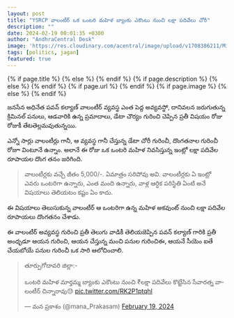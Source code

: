 ```yaml
---
layout: post
title: "YSRCP వాలంటీర్ ఒక ఒంటరి మహిళ బ్యాంకు ఎకౌంటు నుంచి లక్షా పదివేలు చోరీ"
description: ""
date: 2024-02-19 00:01:35 +0300
author: "AndhraCentral Desk"
image: 'https://res.cloudinary.com/acentral/image/upload/v1708386211/Misc/volunteerthief_oah7wf.jpg'
tags: [politics, jagan]
featured: true
---
```


<meta content="{{ site.title }}" property="og:site_name">
{% if page.title %}
  <meta content="{{ page.title }}" property="og:title">
{% else %}
  <meta content="{{ site.title }}" property="og:title">
{% endif %}
{% if page.description %}
  <meta content="{{ page.description }}" property="og:description">
{% else %}
  <meta content="{{ site.description }}" property="og:description">
{% endif %}
{% if page.url %}
  <meta content="{{ site.url }}{{ page.url }}" property="og:url">
{% endif %}
{% if page.image %}
  <meta content="https://res.cloudinary.com/acentral/image/upload/v1708386211/Misc/volunteerthief_oah7wf.jpg" property="og:image">
{% else %}
  <meta content="{{ site.url }}/images/og.png" property="og:image">
{% endif %}

జనసేన అధినేత పవన్ కల్యాణ్ వాలంటీర్ వ్యవస్థ ఎంత పెద్ద అవ్యవస్థో, దానివలన జరుగుతున్న క్రిమినల్ పనులు, ఆడవారికి ఉన్న ప్రమాదాలు, డేటా చౌర్యం గురించి చెప్పిన ప్రతీ విషయం రోజు రోజుకీ తేటతెల్లమవుతున్నయి. 

ఎన్నో సార్లు వాలంటీర్లు గానీ, ఆ వ్యవస్థ గానీ చేస్తున్న డేటా చోరీ గురించీ, దొంగతనాల గురించీ రోజూ వింటూనే ఉన్నాం. అలానే ఈ రోజు ఒక ఒంటరి మహిళ నివసిస్తున్న ఇంట్లో లక్షా పదివేల రూపాయల దొంగ తనం జరిగింది.

> వాలంటీర్లకు వచ్చే జీతం 5,000/-. ఏమాత్రం సరిపోవు అవి. వాలంటీర్లకు ఏ ఇంట్లో ఎవరు ఒంటరిగా ఉన్నారు, ఎంత మంది ఉన్నారు, వాళ్ల ఆర్ధిక పరిస్థితి ఏంటి అనే విషయాలు తెలియటం కష్టం ఏం కాదు. 

ఈ విషయాలు తెలుసుకున్న వాలంటీర్ ఆ ఒంటరిగా ఉన్న మహిళ అకవుంట్ నుంచి లక్షా పదివేల రూపాయలు దొంగతనం చేశాడు.

ఈ వాలంటీర్ అవ్యవస్థ గురించి ప్రతీ తెలుగు వాడికీ తెలియజెప్పిన పవన్ కల్యాణ్ గారికి ప్రతీ అంధృడూ ఆయన గురించి, ఆయన చేస్తున్న మంచి పనుల గురించిఈ, ఆయనే సీయెం ఐతే చేయబోయే పనుల గురించీ ఒక సారి ఆలోచించాలి.

<blockquote class="twitter-tweet"><p lang="te" dir="ltr">తూర్పుగోదావరి జిల్లా:-<br><br>ఒంటరి మహిళ మార్తమ్మ బ్యాంకు ఎకౌంటు నుంచి ₹లక్షా పదివేలు కొట్టేసిన సేవారత్న వాలంటీర్ చిన్నారావు😓 <a href="https://t.co/RK2P1ptqhl">pic.twitter.com/RK2P1ptqhl</a></p>&mdash; మన ప్రకాశం (@mana_Prakasam) <a href="https://twitter.com/mana_Prakasam/status/1759432833922109519?ref_src=twsrc%5Etfw">February 19, 2024</a></blockquote> <script async src="https://platform.twitter.com/widgets.js" charset="utf-8"></script>